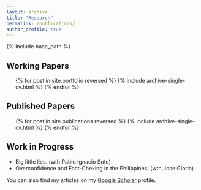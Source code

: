 ```yaml
---
layout: archive
title: "Research"
permalink: /publications/
author_profile: true
---
```


{% include base_path %}

## Working Papers

  <ul>
    {% for post in site.portfolio reversed %}
      {% include archive-single-cv.html %}
    {% endfor %}
  </ul>
  

## Published Papers

  <ul>
    {% for post in site.publications reversed %}
      {% include archive-single-cv.html %}
    {% endfor %}
  </ul>
  
 ## Work in Progress
 
 <ul>
 	<li>Big little lies. (wth Pablo Ignacio Soto)</li>
 	<li>Overconfidence and Fact-Cheking in the Philippines. (wth Jose Gloria)</li>
 </ul>
 
You can also find my articles on my [Google Scholar](https://scholar.google.com/citations?user=T-xX3w0AAAAJ&hl=en) profile.
